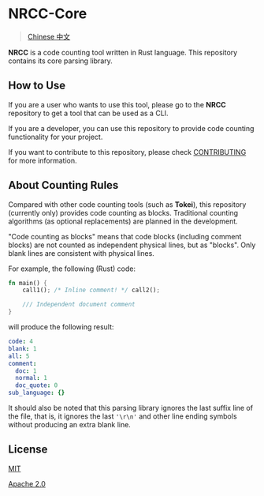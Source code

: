 # NRCC-Core

> [Chinese 中文](./ZH-README.md)

**NRCC** is a code counting tool written in Rust language. This repository contains its core parsing library.

## How to Use

If you are a user who wants to use this tool, please go to the **NRCC** repository to get a tool that can be used as a CLI.

If you are a developer, you can use this repository to provide code counting functionality for your project.

If you want to contribute to this repository, please check [CONTRIBUTING](./ZH-CONTRIBUTING.md) for more information.

## About Counting Rules

Compared with other code counting tools (such as **Tokei**), this repository (currently only) provides code counting as blocks. Traditional counting algorithms (as optional replacements) are planned in the development.

"Code counting as blocks" means that code blocks (including comment blocks) are not counted as independent physical lines, but as "blocks". Only blank lines are consistent with physical lines.

For example, the following (Rust) code:

```rust
fn main() {
    call1(); /* Inline comment! */ call2();

    /// Independent document comment
}
```

will produce the following result:

```yaml
code: 4
blank: 1
all: 5
comment:
  doc: 1
  normal: 1
  doc_quote: 0
sub_language: {}
```

It should also be noted that this parsing library ignores the last suffix line of the file, that is, it ignores the last `'\r\n'` and other line ending symbols without producing an extra blank line.

## License

[MIT](./LICENSE-MIT)

[Apache 2.0](./LICENSE-APACHE)